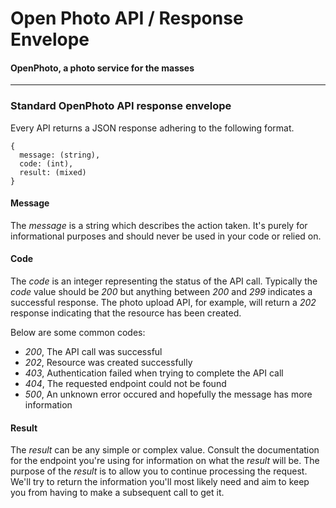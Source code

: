 Open Photo API / Response Envelope
=======================
#### OpenPhoto, a photo service for the masses

----------------------------------------

### Standard OpenPhoto API response envelope

Every API returns a JSON response adhering to the following format.

    {
      message: (string),
      code: (int),
      result: (mixed)
    }

#### Message

The _message_ is a string which describes the action taken. 
It's purely for informational purposes and should never be used in your code or relied on.

#### Code

The _code_ is an integer representing the status of the API call. 
Typically the _code_ value should be _200_ but anything between _200_ and _299_ indicates a successful response. 
The photo upload API, for example, will return a _202_ response indicating that the resource has been created.

Below are some common codes:

* _200_, The API call was successful
* _202_, Resource was created successfully
* _403_, Authentication failed when trying to complete the API call
* _404_, The requested endpoint could not be found
* _500_, An unknown error occured and hopefully the message has more information

#### Result

The _result_ can be any simple or complex value. 
Consult the documentation for the endpoint you're using for information on what the _result_ will be. 
The purpose of the _result_ is to allow you to continue processing the request. 
We'll try to return the information you'll most likely need and aim to keep you from having to make a subsequent call to get it.
